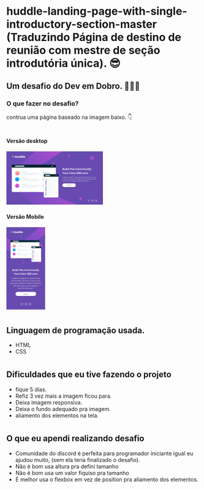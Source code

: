 # huddle-landing-page-with-single-introductory-section-master (Traduzindo Página de destino de reunião com mestre de seção introdutória única). 😎


## Um desafio do Dev em Dobro. 🧙‍♂️✨


### O que fazer no desafio?

contrua uma página baseado na imagem baixo. 👇
#

#### Versão desktop
[<img src="src/design/desktop-design.jpg" alt="imagem do projeto" width="50%">](https://www.frontendmentor.io/challenges/huddle-landing-page-with-a-single-introductory-section-B_2Wvxgi0)

#### Versão Mobile
[<img src="src/design/mobile-design.jpg" alt="imagem do projeto" width="20%">](https://www.frontendmentor.io/challenges/huddle-landing-page-with-a-single-introductory-section-B_2Wvxgi0)
#

## Linguagem de programação usada.
- HTML
- CSS

#

## Dificuldades que eu tive fazendo o projeto

- fique 5 dias.
- Refiz 3 vez mais a imagem ficou para. 
- Deixa imagem responsiva.
- Deixa o fundo adequado pra imagem.
- aliamento dos elementos na tela.

#

## O que eu apendi realizando desafio
- Comunidade do discord é perfeita para programador iniciante igual eu ajudou muito, (sem ela teria finalizado o desafio).
- Não é bom usa altura pra defini tamanho
- Não é bom usa um valor fiquiso pra tamanho
- É melhor usa o flexbox em vez de position pra aliamento dos elementos.
